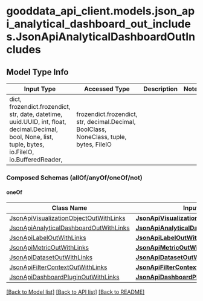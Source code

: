 # gooddata_api_client.models.json_api_analytical_dashboard_out_includes.JsonApiAnalyticalDashboardOutIncludes

## Model Type Info
Input Type | Accessed Type | Description | Notes
------------ | ------------- | ------------- | -------------
dict, frozendict.frozendict, str, date, datetime, uuid.UUID, int, float, decimal.Decimal, bool, None, list, tuple, bytes, io.FileIO, io.BufferedReader,  | frozendict.frozendict, str, decimal.Decimal, BoolClass, NoneClass, tuple, bytes, FileIO |  | 

### Composed Schemas (allOf/anyOf/oneOf/not)
#### oneOf
Class Name | Input Type | Accessed Type | Description | Notes
------------- | ------------- | ------------- | ------------- | -------------
[JsonApiVisualizationObjectOutWithLinks](JsonApiVisualizationObjectOutWithLinks.md) | [**JsonApiVisualizationObjectOutWithLinks**](JsonApiVisualizationObjectOutWithLinks.md) | [**JsonApiVisualizationObjectOutWithLinks**](JsonApiVisualizationObjectOutWithLinks.md) |  | 
[JsonApiAnalyticalDashboardOutWithLinks](JsonApiAnalyticalDashboardOutWithLinks.md) | [**JsonApiAnalyticalDashboardOutWithLinks**](JsonApiAnalyticalDashboardOutWithLinks.md) | [**JsonApiAnalyticalDashboardOutWithLinks**](JsonApiAnalyticalDashboardOutWithLinks.md) |  | 
[JsonApiLabelOutWithLinks](JsonApiLabelOutWithLinks.md) | [**JsonApiLabelOutWithLinks**](JsonApiLabelOutWithLinks.md) | [**JsonApiLabelOutWithLinks**](JsonApiLabelOutWithLinks.md) |  | 
[JsonApiMetricOutWithLinks](JsonApiMetricOutWithLinks.md) | [**JsonApiMetricOutWithLinks**](JsonApiMetricOutWithLinks.md) | [**JsonApiMetricOutWithLinks**](JsonApiMetricOutWithLinks.md) |  | 
[JsonApiDatasetOutWithLinks](JsonApiDatasetOutWithLinks.md) | [**JsonApiDatasetOutWithLinks**](JsonApiDatasetOutWithLinks.md) | [**JsonApiDatasetOutWithLinks**](JsonApiDatasetOutWithLinks.md) |  | 
[JsonApiFilterContextOutWithLinks](JsonApiFilterContextOutWithLinks.md) | [**JsonApiFilterContextOutWithLinks**](JsonApiFilterContextOutWithLinks.md) | [**JsonApiFilterContextOutWithLinks**](JsonApiFilterContextOutWithLinks.md) |  | 
[JsonApiDashboardPluginOutWithLinks](JsonApiDashboardPluginOutWithLinks.md) | [**JsonApiDashboardPluginOutWithLinks**](JsonApiDashboardPluginOutWithLinks.md) | [**JsonApiDashboardPluginOutWithLinks**](JsonApiDashboardPluginOutWithLinks.md) |  | 

[[Back to Model list]](../../README.md#documentation-for-models) [[Back to API list]](../../README.md#documentation-for-api-endpoints) [[Back to README]](../../README.md)
